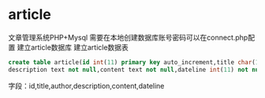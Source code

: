 # article
文章管理系统PHP+Mysql
需要在本地创建数据库账号密码可以在connect.php配置
建立article数据库
建立article数据表
```sql
create table article(id int(11) primary key auto_increment,title char(100) not null,author char(50) not null,
description text not null,content text not null,dateline int(11) not null default 0);
```
字段：id,title,author,description,content,dateline
